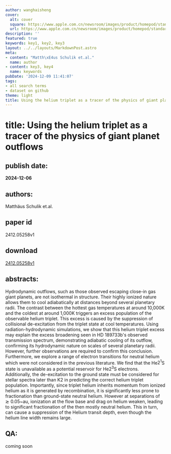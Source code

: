 ```yaml
---
author: wanghaisheng
cover:
  alt: cover
  square: https://www.apple.com.cn/newsroom/images/product/homepod/standard/Apple-HomePod-hero-230118_big.jpg.large_2x.jpg
  url: https://www.apple.com.cn/newsroom/images/product/homepod/standard/Apple-HomePod-hero-230118_big.jpg.large_2x.jpg
description: ''
featured: true
keywords: key1, key2, key3
layout: ../../layouts/MarkdownPost.astro
meta:
- content: "Matth\xE4us Schulik et.al."
  name: author
- content: key3, key4
  name: keywords
pubDate: '2024-12-09 11:41:07'
tags:
- all search terms
- dataset on github
theme: light
title: Using the helium triplet as a tracer of the physics of giant planet outflows
---
```


# title: Using the helium triplet as a tracer of the physics of giant planet outflows 
## publish date: 
**2024-12-06** 
## authors: 
  Matthäus Schulik et.al. 
## paper id
2412.05258v1
## download
[2412.05258v1](http://arxiv.org/abs/2412.05258v1)
## abstracts:
Hydrodynamic outflows, such as those observed escaping close-in gas giant planets, are not isothermal in structure. Their highly ionized nature allows them to cool adiabatically at distances beyond several planetary radii. The contrast between the hottest gas temperatures at around 10,000K and the coldest at around 1,000K triggers an excess population of the observable helium triplet. This excess is caused by the suppression of collisional de-excitation from the triplet state at cool temperatures. Using radiation-hydrodynamic simulations, we show that this helium triplet excess may explain the excess broadening seen in HD 189733b's observed transmission spectrum, demonstrating adiabatic cooling of its outflow, confirming its hydrodynamic nature on scales of several planetary radii. However, further observations are required to confirm this conclusion. Furthermore, we explore a range of electron transitions for neutral helium which were not considered in the previous literature. We find that the He$2^1$S state is unavailable as a potential reservoir for He$2^3$S electrons. Additionally, the de-excitation to the ground state must be considered for stellar spectra later than K2 in predicting the correct helium triplet population. Importantly, since triplet helium inherits momentum from ionized helium as it is generated by recombination, it is significantly less prone to fractionation than ground-state neutral helium. However at separations of $\gtrsim 0.05$~au, ionization at the flow base and drag on helium weaken, leading to significant fractionation of the then mostly neutral helium. This in turn, can cause a suppression of the Helium transit depth, even though the helium line width remains large.
## QA:
coming soon
